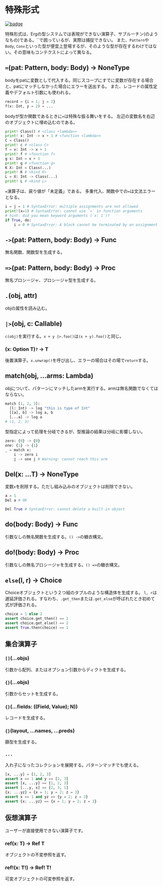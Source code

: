 # 特殊形式

[![badge](https://img.shields.io/endpoint.svg?url=https%3A%2F%2Fgezf7g7pd5.execute-api.ap-northeast-1.amazonaws.com%2Fdefault%2Fsource_up_to_date%3Fowner%3Derg-lang%26repos%3Derg%26ref%3Dmain%26path%3Ddoc/EN/API/special.md%26commit_hash%3D06f8edc9e2c0cee34f6396fd7c64ec834ffb5352)](https://gezf7g7pd5.execute-api.ap-northeast-1.amazonaws.com/default/source_up_to_date?owner=erg-lang&repos=erg&ref=main&path=doc/EN/API/special.md&commit_hash=06f8edc9e2c0cee34f6396fd7c64ec834ffb5352)


特殊形式は、Ergの型システムでは表現ができない演算子、サブルーチン(のようなもの)である。``で囲っているが、実際は捕捉できない。
また、`Pattern`や`Body`, `Conv`といった型が便宜上登場するが、そのような型が存在するわけではない。その意味もコンテクストによって異なる。

## `=`(pat: Pattern, body: Body) -> NoneType

bodyをpatに変数として代入する。同じスコープにすでに変数が存在する場合と、patにマッチしなかった場合にエラーを送出する。
また、レコードの属性定義やデフォルト引数にも使われる。

```python
record = {i = 1; j = 2}
f(x: Int, y = 2) = ...
```

bodyが型か関数であるときに`=`は特殊な振る舞いをする。
左辺の変数名を右辺のオブジェクトに埋め込むのである。

```python
print! Class() # <class <lambda>>
print! x: Int -> x + 1 # <function <lambda>>
C = Class()
print! c # <class C>
f = x: Int -> x + 1
print! f # <function f>
g x: Int = x + 1
print! g # <function g>
K X: Int = Class(...)
print! K # <kind K>
L = X: Int -> Class(...)
print! L # <kind L>
```

`=`演算子は、戻り値が「未定義」である。
多重代入、関数中での`=`は文法エラーとなる。

```python
i = j = 1 # SyntaxError: multiple assignments are not allowed
print!(x=1) # SyntaxError: cannot use `=` in function arguments
# hint: did you mean keyword arguments (`x: 1`)?
if True, do:
    i = 0 # SyntaxError: A block cannot be terminated by an assignment expression
```

## `->`(pat: Pattern, body: Body) -> Func

無名関数、関数型を生成する。

## `=>`(pat: Pattern, body: Body) -> Proc

無名プロシージャ、プロシージャ型を生成する。

## `.`(obj, attr)

objの属性を読み込む。

## `|>`(obj, c: Callable)

`c(obj)`を実行する。`x + y |>.foo()`は`(x + y).foo()`と同じ。

### (x: Option T)`?` -> T

後置演算子。`x.unwrap()`を呼び出し、エラーの場合はその場で`return`する。

## match(obj, ...arms: Lambda)

objについて、パターンにマッチしたarmを実行する。armは無名関数でなくてはならない。

```python
match [1, 2, 3]:
  (l: Int) -> log "this is type of Int"
  [[a], b] -> log a, b
  [...a] -> log a
# (1, 2, 3)
```

型指定によって処理を分岐できるが、型推論の結果は分岐に影響しない。

```python
zero: {0} -> {0}
one: {1} -> {1}
_ = match x:
    i -> zero i
    j -> one j # Warning: cannot reach this arm
```

## Del(x: ...T) -> NoneType

変数`x`を削除する。ただし組み込みのオブジェクトは削除できない。

```python
a = 1
Del a # OK

Del True # SyntaxError: cannot delete a built-in object
```

## do(body: Body) -> Func

引数なしの無名関数を生成する。`() ->`の糖衣構文。

## do!(body: Body) -> Proc

引数なしの無名プロシージャを生成する。`() =>`の糖衣構文。

## `else`(l, r) -> Choice

Choiceオブジェクトという２つ組のタプルのような構造体を生成する。
`l, r`は遅延評価される。すなわち、`.get_then`または`.get_else`が呼ばれたとき初めて式が評価される。

```python
choice = 1 else 2
assert choice.get_then() == 1
assert choice.get_else() == 2
assert True.then(choice) == 1
```

## 集合演算子

### `[]`(...objs)

引数から配列、またはオプション引数からディクトを生成する。

### `{}`(...objs)

引数からセットを生成する。

### `{}`(...fields: ((Field, Value); N))

レコードを生成する。

### `{}`(layout, ...names, ...preds)

篩型を生成する。

### `...`

入れ子になったコレクションを展開する。パターンマッチでも使える。

```python
[x, ...y] = [1, 2, 3]
assert x == 1 and y == [2, 3]
assert [x, ...y] == [1, 2, 3]
assert [...y, x] == [2, 3, 1]
{x; ...yz} = {x = 1; y = 2; z = 3}
assert x == 1 and yz == {y = 2; z = 3}
assert {x; ...yz} == {x = 1; y = 2; z = 3}
```

## 仮想演算子

ユーザーが直接使用できない演算子です。

### ref(x: T) -> Ref T

オブジェクトの不変参照を返す。

### ref!(x: T!) -> Ref! T!

可変オブジェクトの可変参照を返す。
